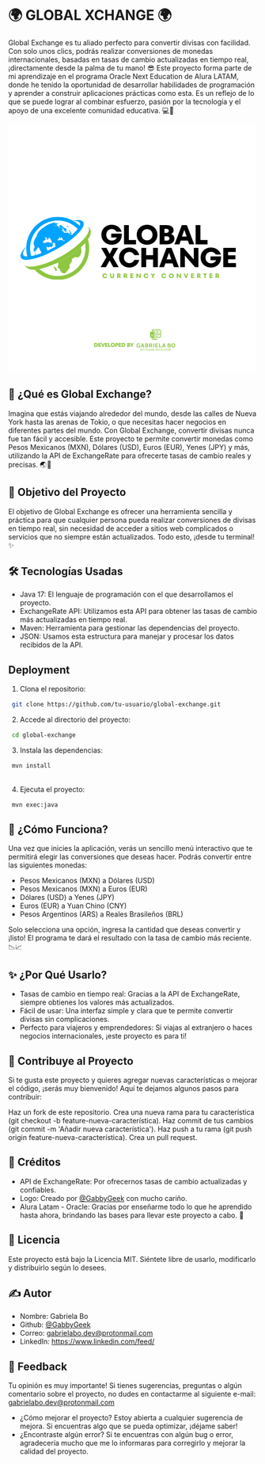 # 🌍 GLOBAL XCHANGE 🌍
Global Exchange es tu aliado perfecto para convertir divisas con facilidad. Con solo unos clics, podrás realizar conversiones de monedas internacionales, basadas en tasas de cambio actualizadas en tiempo real, ¡directamente desde la palma de tu mano! 😎
Este proyecto forma parte de mi aprendizaje en el programa Oracle Next Education de Alura LATAM, donde he tenido la oportunidad de desarrollar habilidades de programación y aprender a construir aplicaciones prácticas como esta. Es un reflejo de lo que se puede lograr al combinar esfuerzo, pasión por la tecnología y el apoyo de una excelente comunidad educativa. 💻🌟

![image alt](https://github.com/GabbyGeek/currency-converter/blob/main/CurrencyConverter/2.png?raw=true)

## 🚀 ¿Qué es Global Exchange?
 
Imagina que estás viajando alrededor del mundo, desde las calles de Nueva York hasta las arenas de Tokio, o que necesitas hacer negocios en diferentes partes del mundo. Con Global Exchange, convertir divisas nunca fue tan fácil y accesible. Este proyecto te permite convertir monedas como Pesos Mexicanos (MXN), Dólares (USD), Euros (EUR), Yenes (JPY) y más, utilizando la API de ExchangeRate para ofrecerte tasas de cambio reales y precisas. 🌏💱
 
 
## 🎯 Objetivo del Proyecto
El objetivo de Global Exchange es ofrecer una herramienta sencilla y práctica para que cualquier persona pueda realizar conversiones de divisas en tiempo real, sin necesidad de acceder a sitios web complicados o servicios que no siempre están actualizados. Todo esto, ¡desde tu terminal! ✨
## 🛠 Tecnologías Usadas
 
- Java 17: El lenguaje de programación con el que desarrollamos el proyecto.
- ExchangeRate API: Utilizamos esta API para obtener las tasas de cambio más actualizadas en tiempo real.
- Maven: Herramienta para gestionar las dependencias del proyecto.
- JSON: Usamos esta estructura para manejar y procesar los datos recibidos de la API.
 
 
## Deployment
 
1. Clona el repositorio:
 
```bash
 git clone https://github.com/tu-usuario/global-exchange.git
```
 
2. Accede al directorio del proyecto:
 
```bash
 cd global-exchange
```
3. Instala las dependencias:
 
```bash
 mvn install
 
```
4. Ejecuta el proyecto:
 
```bash
 mvn exec:java
```
## 🔄 ¿Cómo Funciona?
Una vez que inicies la aplicación, verás un sencillo menú interactivo que te permitirá elegir las conversiones que deseas hacer. Podrás convertir entre las siguientes monedas:
 
- Pesos Mexicanos (MXN) a Dólares (USD)
- Pesos Mexicanos (MXN) a Euros (EUR)
- Dólares (USD) a Yenes (JPY)
- Euros (EUR) a Yuan Chino (CNY)
- Pesos Argentinos (ARS) a Reales Brasileños (BRL)
 
Solo selecciona una opción, ingresa la cantidad que deseas convertir y ¡listo! El programa te dará el resultado con la tasa de cambio más reciente. 📉📈
## ✨ ¿Por Qué Usarlo?
- Tasas de cambio en tiempo real: Gracias a la API de ExchangeRate, siempre obtienes los valores más actualizados.
- Fácil de usar: Una interfaz simple y clara que te permite convertir divisas sin complicaciones.
- Perfecto para viajeros y emprendedores: Si viajas al extranjero o haces negocios internacionales, ¡este proyecto es para ti!
## 🤝 Contribuye al Proyecto
Si te gusta este proyecto y quieres agregar nuevas características o mejorar el código, ¡serás muy bienvenido! Aquí te dejamos algunos pasos para contribuir:
 
Haz un fork de este repositorio.
Crea una nueva rama para tu característica (git checkout -b feature-nueva-característica).
Haz commit de tus cambios (git commit -m 'Añadir nueva característica').
Haz push a tu rama (git push origin feature-nueva-característica).
Crea un pull request.
 
 
## 🌟 Créditos
- API de ExchangeRate: Por ofrecernos tasas de cambio actualizadas y confiables.
- Logo: Creado por [@GabbyGeek](https://github.com/GabbyGeek) con mucho cariño.
- Alura Latam - Oracle: Gracias por enseñarme todo lo que he aprendido hasta ahora, brindando las bases para llevar este proyecto a cabo. 🙏
## 📝 Licencia
 
Este proyecto está bajo la Licencia MIT. Siéntete libre de usarlo, modificarlo y distribuirlo según lo desees.
## ✍️ Autor
 
- Nombre: Gabriela Bo
- Github: [@GabbyGeek](https://github.com/GabbyGeek)
- Correo: gabrielabo.dev@protonmail.com
- LinkedIn: https://www.linkedin.com/feed/
 
 
## 📝 Feedback
 
Tu opinión es muy importante! Si tienes sugerencias, preguntas o algún comentario sobre el proyecto, no dudes en contactarme al siguiente e-mail: gabrielabo.dev@protonmail.com
 
- ¿Cómo mejorar el proyecto?
Estoy abierta a cualquier sugerencia de mejora. Si encuentras algo que se pueda optimizar, ¡déjame saber!
- ¿Encontraste algún error?
Si te encuentras con algún bug o error, agradecería mucho que me lo informaras para corregirlo y mejorar la calidad del proyecto.
 
